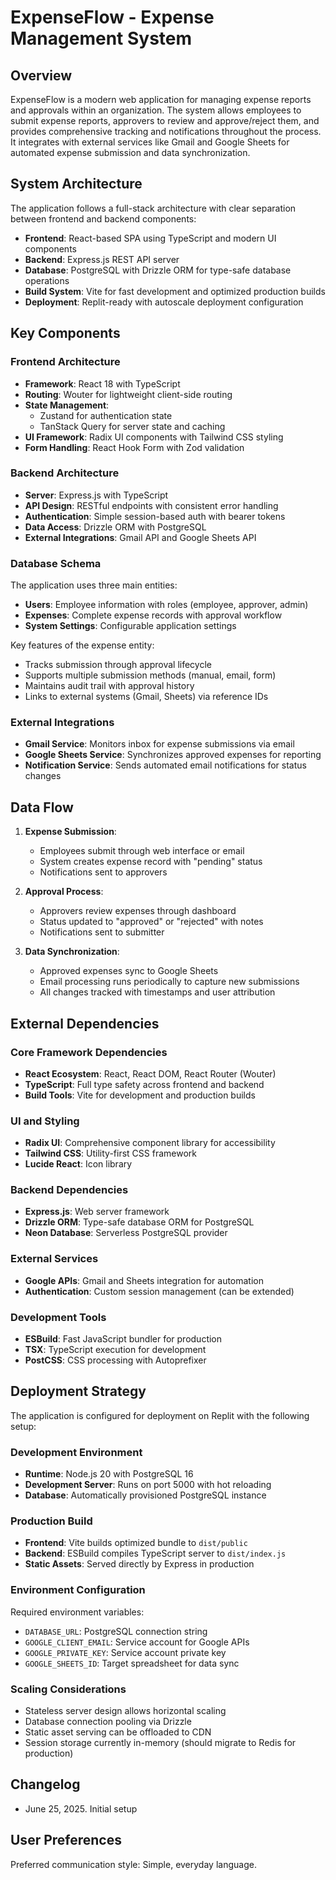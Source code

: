 # ExpenseFlow - Expense Management System

## Overview

ExpenseFlow is a modern web application for managing expense reports and approvals within an organization. The system allows employees to submit expense reports, approvers to review and approve/reject them, and provides comprehensive tracking and notifications throughout the process. It integrates with external services like Gmail and Google Sheets for automated expense submission and data synchronization.

## System Architecture

The application follows a full-stack architecture with clear separation between frontend and backend components:

- **Frontend**: React-based SPA using TypeScript and modern UI components
- **Backend**: Express.js REST API server
- **Database**: PostgreSQL with Drizzle ORM for type-safe database operations
- **Build System**: Vite for fast development and optimized production builds
- **Deployment**: Replit-ready with autoscale deployment configuration

## Key Components

### Frontend Architecture
- **Framework**: React 18 with TypeScript
- **Routing**: Wouter for lightweight client-side routing
- **State Management**: 
  - Zustand for authentication state
  - TanStack Query for server state and caching
- **UI Framework**: Radix UI components with Tailwind CSS styling
- **Form Handling**: React Hook Form with Zod validation

### Backend Architecture
- **Server**: Express.js with TypeScript
- **API Design**: RESTful endpoints with consistent error handling
- **Authentication**: Simple session-based auth with bearer tokens
- **Data Access**: Drizzle ORM with PostgreSQL
- **External Integrations**: Gmail API and Google Sheets API

### Database Schema
The application uses three main entities:
- **Users**: Employee information with roles (employee, approver, admin)
- **Expenses**: Complete expense records with approval workflow
- **System Settings**: Configurable application settings

Key features of the expense entity:
- Tracks submission through approval lifecycle
- Supports multiple submission methods (manual, email, form)
- Maintains audit trail with approval history
- Links to external systems (Gmail, Sheets) via reference IDs

### External Integrations
- **Gmail Service**: Monitors inbox for expense submissions via email
- **Google Sheets Service**: Synchronizes approved expenses for reporting
- **Notification Service**: Sends automated email notifications for status changes

## Data Flow

1. **Expense Submission**: 
   - Employees submit through web interface or email
   - System creates expense record with "pending" status
   - Notifications sent to approvers

2. **Approval Process**:
   - Approvers review expenses through dashboard
   - Status updated to "approved" or "rejected" with notes
   - Notifications sent to submitter

3. **Data Synchronization**:
   - Approved expenses sync to Google Sheets
   - Email processing runs periodically to capture new submissions
   - All changes tracked with timestamps and user attribution

## External Dependencies

### Core Framework Dependencies
- **React Ecosystem**: React, React DOM, React Router (Wouter)
- **TypeScript**: Full type safety across frontend and backend
- **Build Tools**: Vite for development and production builds

### UI and Styling
- **Radix UI**: Comprehensive component library for accessibility
- **Tailwind CSS**: Utility-first CSS framework
- **Lucide React**: Icon library

### Backend Dependencies
- **Express.js**: Web server framework
- **Drizzle ORM**: Type-safe database ORM for PostgreSQL
- **Neon Database**: Serverless PostgreSQL provider

### External Services
- **Google APIs**: Gmail and Sheets integration for automation
- **Authentication**: Custom session management (can be extended)

### Development Tools
- **ESBuild**: Fast JavaScript bundler for production
- **TSX**: TypeScript execution for development
- **PostCSS**: CSS processing with Autoprefixer

## Deployment Strategy

The application is configured for deployment on Replit with the following setup:

### Development Environment
- **Runtime**: Node.js 20 with PostgreSQL 16
- **Development Server**: Runs on port 5000 with hot reloading
- **Database**: Automatically provisioned PostgreSQL instance

### Production Build
- **Frontend**: Vite builds optimized bundle to `dist/public`
- **Backend**: ESBuild compiles TypeScript server to `dist/index.js`
- **Static Assets**: Served directly by Express in production

### Environment Configuration
Required environment variables:
- `DATABASE_URL`: PostgreSQL connection string
- `GOOGLE_CLIENT_EMAIL`: Service account for Google APIs
- `GOOGLE_PRIVATE_KEY`: Service account private key
- `GOOGLE_SHEETS_ID`: Target spreadsheet for data sync

### Scaling Considerations
- Stateless server design allows horizontal scaling
- Database connection pooling via Drizzle
- Static asset serving can be offloaded to CDN
- Session storage currently in-memory (should migrate to Redis for production)

## Changelog
- June 25, 2025. Initial setup

## User Preferences

Preferred communication style: Simple, everyday language.